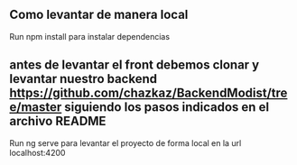 ## Como levantar de manera local

Run npm install para instalar dependencias 
## antes de levantar el front debemos clonar y levantar nuestro backend https://github.com/chazkaz/BackendModist/tree/master siguiendo los pasos indicados en el archivo README
Run ng serve para levantar el proyecto de forma local en la url localhost:4200

